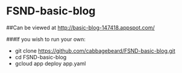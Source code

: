 # FSND-basic-blog

##Can be viewed at http://basic-blog-147418.appspot.com/

###If you wish to run your own: 

- git clone https://github.com/cabbagebeard/FSND-basic-blog.git
- cd FSND-basic-blog
- gcloud app deploy app.yaml

